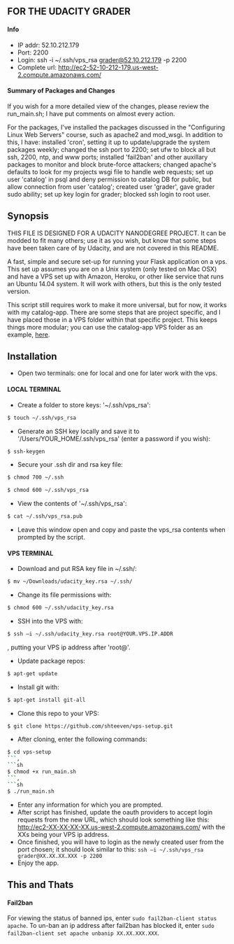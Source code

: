 ## FOR THE UDACITY GRADER

#### Info
- IP addr: 52.10.212.179
- Port: 2200
- Login: ssh -i ~/.ssh/vps_rsa grader@52.10.212.179 -p 2200
- Complete url: http://ec2-52-10-212-179.us-west-2.compute.amazonaws.com/

#### Summary of Packages and Changes
If you wish for a more detailed view of the changes, please review the run_main.sh; I have put comments on almost every action.

For the packages, I've installed the packages discussed in the "Configuring Linux Web Servers" course, such as apache2 and mod_wsgi. In addition to this, I have: installed 'cron', setting it up to update/upgrade the system packages weekly; changed the ssh port to 2200; set ufw to block all but ssh, 2200, ntp, and www ports; installed 'fail2ban' and other auxillary packages to monitor and block brute-force attackers; changed apache's defaults to look for my projects wsgi file to handle web requests; set up user 'catalog' in psql and deny permission to catalog DB for public, but allow connection from user 'catalog'; created user 'grader', gave grader sudo ability; set up key login for grader; blocked ssh login to root user.

## Synopsis

THIS FILE IS DESIGNED FOR A UDACITY NANODEGREE PROJECT. It can be modded to fit many others; use it as you wish, but know that some steps have been taken care of by Udacity, and are not covered in this README.

A fast, simple and secure set-up for running your Flask application on a vps. This set up assumes you are on a Unix system (only tested on Mac OSX) and have a VPS set up with Amazon, Heroku, or other like service that runs an Ubuntu 14.04 system. It will work with others, but this is the only tested version.

This script still requires work to make it more universal, but for now, it works with my catalog-app. There are some steps that are project specific, and I have placed those in a VPS folder within that specific project. This keeps things more modular; you can use the catalog-app VPS folder as an example, [here][1].

## Installation
- Open two terminals: one for local and one for later work with the vps.
#### LOCAL TERMINAL
- Create a folder to store keys: '~/.ssh/vps_rsa':
```sh
$ touch ~/.ssh/vps_rsa
```
- Generate an SSH key locally and save it to '/Users/YOUR_HOME/.ssh/vps_rsa' (enter a password if you wish):
```sh
$ ssh-keygen
```
- Secure your .ssh dir and rsa key file:
```sh
$ chmod 700 ~/.ssh
```
```sh
$ chmod 600 ~/.ssh/vps_rsa
```
-  View the contents of '~/.ssh/vps_rsa':
```sh
$ cat ~/.ssh/vps_rsa.pub
```
- Leave this window open and copy and paste the vps_rsa contents when prompted by the script.
#### VPS TERMINAL
- Download and put RSA key file in ~/.ssh/:
```sh
$ mv ~/Downloads/udacity_key.rsa ~/.ssh/
```
- Change its file permissions with:
```sh
$ chmod 600 ~/.ssh/udacity_key.rsa
```
- SSH into the VPS with:
```sh
$ ssh –i ~/.ssh/udacity_key.rsa root@YOUR.VPS.IP.ADDR
```
, putting your VPS ip address after 'root@'.
- Update package repos:
```sh
$ apt-get update
```
- Install git with:
```sh
$ apt-get install git-all
```
- Clone this repo to your VPS:
```sh
$ git clone https://github.com/shteeven/vps-setup.git
```
- After cloning, enter the following commands:
```sh
$ cd vps-setup
```,
```sh
$ chmod +x run_main.sh
```,
```sh
$ ./run_main.sh
```
- Enter any information for which you are prompted.
- After script has finished, update the oauth providers to accept login requests from the new URL, which should look something like this: http://ec2-XX-XX-XX-XX.us-west-2.compute.amazonaws.com/ with the XXs being your VPS ip address.
- Once finished, you will have to login as the newly created user from the port chosen; it should look similar to this: `ssh –i ~/.ssh/vps_rsa grader@XX.XX.XX.XXX -p 2200`
- Enjoy the app.


## This and Thats

#### Fail2ban
For viewing the status of banned ips, enter `sudo fail2ban-client status apache`.
To un-ban an ip address after fail2ban has blocked it, enter `sudo fail2ban-client set apache unbanip XX.XX.XXX.XXX`.


[1]: https://github.com/shteeven/catalog-app/tree/master/vps
